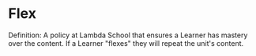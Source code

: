 # Flex

Definition: A policy at Lambda School that ensures a Learner has mastery over the content. If a Learner "flexes" they will repeat the unit's content.
